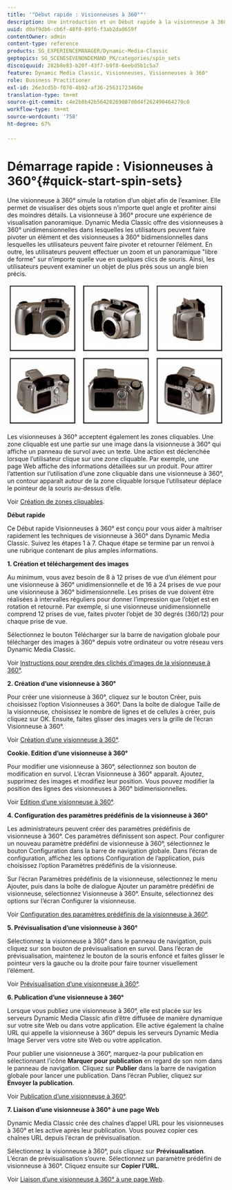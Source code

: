 ```yaml
---
title: '"Début rapide : Visionneuses à 360°"'
description: Une introduction et un Début rapide à la visionneuse à 360° pour vous aider à maîtriser rapidement les opérations.
uuid: d0af9db6-cb6f-48f0-89f6-f3ab2da0659f
contentOwner: admin
content-type: reference
products: SG_EXPERIENCEMANAGER/Dynamic-Media-Classic
geptopics: SG_SCENESEVENONDEMAND_PK/categories/spin_sets
discoiquuid: 282b8e83-b20f-43f7-b9f8-6eebd5b1c5a7
feature: Dynamic Media Classic, Visionneuses, Visionneuses à 360°
role: Business Practitioner
exl-id: 26e3cd5b-f070-4b92-af36-25631723460e
translation-type: tm+mt
source-git-commit: c4e2b8b42b56420269087d0d4f262490464270c0
workflow-type: tm+mt
source-wordcount: '758'
ht-degree: 67%

---
```


# Démarrage rapide : Visionneuses à 360°{#quick-start-spin-sets}

Une visionneuse à 360° simule la rotation d’un objet afin de l’examiner. Elle permet de visualiser des objets sous n’importe quel angle et profiter ainsi des moindres détails. La visionneuse à 360° procure une expérience de visualisation panoramique. Dynamic Media Classic offre des visionneuses à 360° unidimensionnelles dans lesquelles les utilisateurs peuvent faire pivoter un élément et des visionneuses à 360° bidimensionnelles dans lesquelles les utilisateurs peuvent faire pivoter et retourner l’élément. En outre, les utilisateurs peuvent effectuer un zoom et un panoramique &quot;libre de forme&quot; sur n’importe quelle vue en quelques clics de souris. Ainsi, les utilisateurs peuvent examiner un objet de plus près sous un angle bien précis.

![Images d’une visionneuse à 360°.](/help/assets/spin_set.png)

Les visionneuses à 360° acceptent également les zones cliquables. Une zone cliquable est une partie sur une image dans la visionneuse à 360° qui affiche un panneau de survol avec un texte. Une action est déclenchée lorsque l’utilisateur clique sur une zone cliquable. Par exemple, une page Web affiche des informations détaillées sur un produit. Pour attirer l’attention sur l’utilisation d’une zone cliquable dans une visionneuse à 360°, un contour apparaît autour de la zone cliquable lorsque l’utilisateur déplace le pointeur de la souris au-dessus d’elle.

Voir [Création de zones cliquables](creating-image-maps.md).

**Début rapide**

Ce Début rapide Visionneuses à 360° est conçu pour vous aider à maîtriser rapidement les techniques de visionneuse à 360° dans Dynamic Media Classic. Suivez les étapes 1 à 7. Chaque étape se termine par un renvoi à une rubrique contenant de plus amples informations.

**1. Création et téléchargement des images**

Au minimum, vous avez besoin de 8 à 12 prises de vue d’un élément pour une visionneuse à 360° unidimensionnelle et de 16 à 24 prises de vue pour une visionneuse à 360° bidimensionnelle. Les prises de vue doivent être réalisées à intervalles réguliers pour donner l’impression que l’objet est en rotation et retourné. Par exemple, si une visionneuse unidimensionnelle comprend 12 prises de vue, faites pivoter l’objet de 30 degrés (360/12) pour chaque prise de vue.

Sélectionnez le bouton Télécharger sur la barre de navigation globale pour télécharger des images à 360° depuis votre ordinateur ou votre réseau vers Dynamic Media Classic.

Voir [Instructions pour prendre des clichés d’images de la visionneuse à 360°](creating-spin-set.md#guidelines-for-shooting-spin-set-images).

**2. Création d’une visionneuse à 360°**

Pour créer une visionneuse à 360°, cliquez sur le bouton Créer, puis choisissez l’option Visionneuses à 360°. Dans la boîte de dialogue Taille de la visionneuse, choisissez le nombre de lignes et de cellules à créer, puis cliquez sur OK. Ensuite, faites glisser des images vers la grille de l’écran Visionneuse à 360°. 

Voir [Création d’une visionneuse à 360°](creating-spin-set.md#creating-a-spin-set).

<!-- 

Comment Type: remark
Last Modified By: unknown unknown 
Last Modified Date: 

<p>See <a href="#UnresolvedLink-sc7_spinsets_sp.xml#WS98ca2e6790647c06-245331fc135ab744793-8000">Including Image Maps in Spin Sets</a> to add clickable, hotspot regions, known as Image Maps, to images in a Spin Set. </p>

 -->

<!-- 

Comment Type: remark
Last Modified By: unknown unknown 
Last Modified Date: 

<p>See also <a href="#UnresolvedLink-sc7_spinsets_sp.xml#WS98ca2e6790647c06229f600f135ab7cc461-8000">Managing InfoPanel content</a>.</p>

 -->

**Cookie. Edition d’une visionneuse à 360°**

Pour modifier une visionneuse à 360°, sélectionnez son bouton de modification en survol. L’écran Visionneuse à 360° apparaît. Ajoutez, supprimez des images et modifiez leur position. Vous pouvez modifier la position des lignes des visionneuses à 360° bidimensionnelles. 

Voir [Edition d’une visionneuse à 360°](creating-spin-set.md#editing-a-spin-set).

**4. Configuration des paramètres prédéfinis de la visionneuse à 360°**

Les administrateurs peuvent créer des paramètres prédéfinis de visionneuse à 360°. Ces paramètres définissent son aspect. Pour configurer un nouveau paramètre prédéfini de visionneuse à 360°, sélectionnez le bouton Configuration dans la barre de navigation globale. Dans l’écran de configuration, affichez les options Configuration de l’application, puis choisissez l’option Paramètres prédéfinis de la visionneuse.

Sur l’écran Paramètres prédéfinis de la visionneuse, sélectionnez le menu Ajouter, puis dans la boîte de dialogue Ajouter un paramètre prédéfini de visionneuse, sélectionnez Visionneuse à 360°. Ensuite, sélectionnez des options sur l’écran Configurer la visionneuse.

Voir [Configuration des paramètres prédéfinis de la visionneuse à 360°](setting-spin-set-viewer-presets.md#setting-up-spin-set-viewer-presets).

**5. Prévisualisation d’une visionneuse à 360°**

Sélectionnez la visionneuse à 360° dans le panneau de navigation, puis cliquez sur son bouton de prévisualisation en survol. Dans l’écran de prévisualisation, maintenez le bouton de la souris enfoncé et faites glisser le pointeur vers la gauche ou la droite pour faire tourner visuellement l’élément.

Voir [Prévisualisation d’une visionneuse à 360°](previewing-spin-set.md#previewing-a-spin-set).

**6. Publication d’une visionneuse à 360°**

Lorsque vous publiez une visionneuse à 360°, elle est placée sur les serveurs Dynamic Media Classic afin d’être diffusée de manière dynamique sur votre site Web ou dans votre application. Elle active également la chaîne URL qui appelle la visionneuse à 360° depuis les serveurs Dynamic Media Image Server vers votre site Web ou votre application.

Pour publier une visionneuse à 360°, marquez-la pour publication en sélectionnant l’icône **Marquer pour publication** en regard de son nom dans le panneau de navigation. Cliquez sur **Publier** dans la barre de navigation globale pour lancer une publication. Dans l’écran Publier, cliquez sur **Envoyer la publication**.

Voir [Publication d’une visionneuse à 360°](publishing-spin-set.md#publishing-a-spin-set).

**7. Liaison d’une visionneuse à 360° à une page Web**

Dynamic Media Classic crée des chaînes d’appel URL pour les visionneuses à 360° et les active après leur publication. Vous pouvez copier ces chaînes URL depuis l’écran de prévisualisation.

Sélectionnez la visionneuse à 360°, puis cliquez sur **Prévisualisation**. L’écran de prévisualisation s’ouvre. Sélectionnez un paramètre prédéfini de visionneuse à 360°. Cliquez ensuite sur **Copier l’URL**.

Voir [Liaison d’une visionneuse à 360° à une page Web](linking-spin-set-web-page.md#linking-a-spin-set-to-a-web-page).
